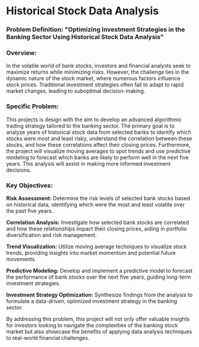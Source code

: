 # Historical Stock Data Analysis
### Problem Definition: "Optimizing Investment Strategies in the Banking Sector Using Historical Stock Data Analysis"

### Overview:
In the volatile world of bank stocks, investors and financial analysts seek to maximize returns while minimizing risks. However, the challenge lies in the dynamic nature of the stock market, where numerous factors influence stock prices. Traditional investment strategies often fail to adapt to rapid market changes, leading to suboptimal decision-making.

### Specific Problem:
This projects is design with the aim to develop an advanced algorithmic trading strategy tailored to the banking sector. The primary goal is to analyze years of historical stock data from selected banks to identify which stocks were most and least risky, understand the correlation between these stocks, and how these correlations affect their closing prices. Furthermore, the project will visualize moving averages to spot trends and use predictive modeling to forecast which banks are likely to perform well in the next five years. This analysis will assist in making more informed investment decisions.

### Key Objectives:
**Risk Assessment:** Determine the risk levels of selected bank stocks based on historical data, identifying which were the most and least volatile over the past five years.

**Correlation Analysis:** Investigate how selected bank stocks are correlated and how these relationships impact their closing prices, aiding in portfolio diversification and risk management.

**Trend Visualization:** Utilize moving average techniques to visualize stock trends, providing insights into market momentum and potential future movements.

**Predictive Modeling:** Develop and implement a predictive model to forecast the performance of bank stocks over the next five years, guiding long-term investment strategies.

**Investment Strategy Optimization:** Synthesize findings from the analysis to formulate a data-driven, optimized investment strategy in the banking sector.

By addressing this problem, this project will not only offer valuable insights for investors looking to navigate the complexities of the banking stock market but also showcase the benefits of applying data analysis techniques to real-world financial challenges.
